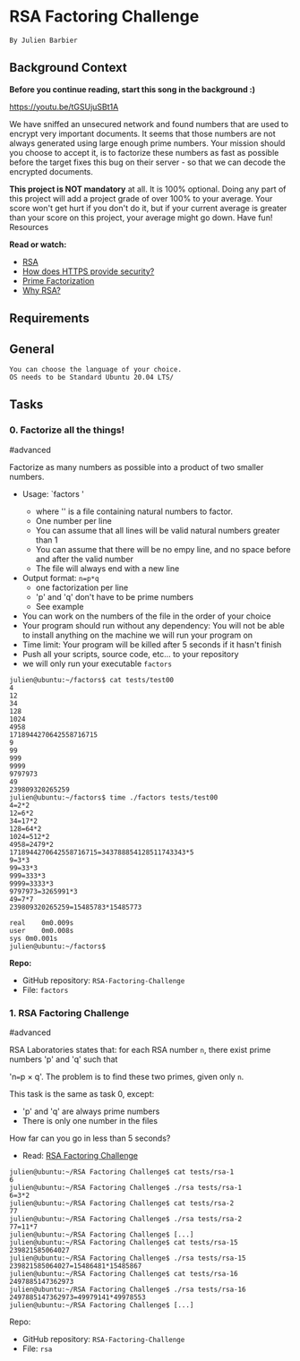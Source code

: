 # RSA Factoring Challenge

    By Julien Barbier

## Background Context

**Before you continue reading, start this song in the background :)**

https://youtu.be/tGSUjuSBt1A

We have sniffed an unsecured network and found numbers that are used to encrypt very important documents. It seems that those numbers are not always generated using large enough prime numbers. Your mission should you choose to accept it, is to factorize these numbers as fast as possible before the target fixes this bug on their server - so that we can decode the encrypted documents.

**This project is NOT mandatory** at all. It is 100% optional. Doing any part of this project will add a project grade of over 100% to your average. Your score won't get hurt if you don't do it, but if your current average is greater than your score on this project, your average might go down. Have fun!
Resources

**Read or watch:**

-    [RSA]( "RSA")
-    [How does HTTPS provide security?](https://stackoverflow.com/questions/3968095/how-does-https-provide-security "How does HTTPS provide security?")
-    [Prime Factorization](https://privacycanada.net/mathematics/prime-factorization/ "Prime Factorization")
-    [Why RSA?](https://jaredatandi.hashnode.dev/rsa-factoring "Why RSA?")

Requirements
---------

## General

    You can choose the language of your choice.
    OS needs to be Standard Ubuntu 20.04 LTS/

Tasks
------

### 0\. Factorize all the things!
#advanced

Factorize as many numbers as possible into a product of two smaller numbers.

-    Usage: `factors <file>'
     -    where '<file>' is a file containing natural numbers to factor.
     -    One number per line
     -    You can assume that all lines will be valid natural numbers greater than 1
     -    You can assume that there will be no empy line, and no space before and after the valid number
     -    The file will always end with a new line
-    Output format: `n=p*q`
     -    one factorization per line
     -    'p' and 'q' don't have to be prime numbers
     -    See example
-    You can work on the numbers of the file in the order of your choice
-    Your program should run without any dependency: You will not be able to install anything on the machine we will run your program on
-    Time limit: Your program will be killed after 5 seconds if it hasn't finish
-    Push all your scripts, source code, etc... to your repository
-    we will only run your executable `factors`
```
julien@ubuntu:~/factors$ cat tests/test00
4
12
34
128
1024
4958
1718944270642558716715
9
99
999
9999
9797973
49
239809320265259
julien@ubuntu:~/factors$ time ./factors tests/test00
4=2*2
12=6*2
34=17*2
128=64*2
1024=512*2
4958=2479*2
1718944270642558716715=343788854128511743343*5
9=3*3
99=33*3
999=333*3
9999=3333*3
9797973=3265991*3
49=7*7
239809320265259=15485783*15485773

real    0m0.009s
user    0m0.008s
sys 0m0.001s
julien@ubuntu:~/factors$
```

**Repo:**

-    GitHub repository: `RSA-Factoring-Challenge`
-    File: `factors`

### 1\. RSA Factoring Challenge
#advanced

RSA Laboratories states that: for each RSA number `n`, there exist prime numbers 'p' and 'q' such that

'n` = `p × q'. The problem is to find these two primes, given only `n`.

This task is the same as task 0, except:

-    'p' and 'q' are always prime numbers
-    There is only one number in the files

How far can you go in less than 5 seconds?

-    Read: [RSA Factoring Challenge](https://en.wikipedia.org/wiki/RSA_Factoring_Challenge "RSA Factoring Challenge")
```
julien@ubuntu:~/RSA Factoring Challenge$ cat tests/rsa-1
6
julien@ubuntu:~/RSA Factoring Challenge$ ./rsa tests/rsa-1
6=3*2
julien@ubuntu:~/RSA Factoring Challenge$ cat tests/rsa-2
77
julien@ubuntu:~/RSA Factoring Challenge$ ./rsa tests/rsa-2
77=11*7
julien@ubuntu:~/RSA Factoring Challenge$ [...]
julien@ubuntu:~/RSA Factoring Challenge$ cat tests/rsa-15
239821585064027
julien@ubuntu:~/RSA Factoring Challenge$ ./rsa tests/rsa-15
239821585064027=15486481*15485867
julien@ubuntu:~/RSA Factoring Challenge$ cat tests/rsa-16
2497885147362973
julien@ubuntu:~/RSA Factoring Challenge$ ./rsa tests/rsa-16
2497885147362973=49979141*49978553
julien@ubuntu:~/RSA Factoring Challenge$ [...]
```

Repo:

-    GitHub repository: `RSA-Factoring-Challenge`
-    File: `rsa`
